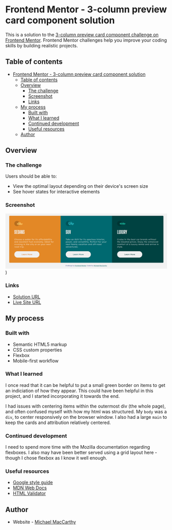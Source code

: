 # Frontend Mentor - 3-column preview card component solution

This is a solution to the [3-column preview card component challenge on Frontend Mentor](https://www.frontendmentor.io/challenges/3column-preview-card-component-pH92eAR2-). Frontend Mentor challenges help you improve your coding skills by building realistic projects. 

## Table of contents

- [Frontend Mentor - 3-column preview card component solution](#frontend-mentor---3-column-preview-card-component-solution)
  - [Table of contents](#table-of-contents)
  - [Overview](#overview)
    - [The challenge](#the-challenge)
    - [Screenshot](#screenshot)
    - [Links](#links)
  - [My process](#my-process)
    - [Built with](#built-with)
    - [What I learned](#what-i-learned)
    - [Continued development](#continued-development)
    - [Useful resources](#useful-resources)
  - [Author](#author)

## Overview

### The challenge

Users should be able to:

- View the optimal layout depending on their device's screen size
- See hover states for interactive elements

### Screenshot

![Solution Preview for the 3 column preview component coding challenge](https://github.com/maccartm/maccartm.github.io/blob/main/3-column-preview-card/3-column.png))

### Links

- [Solution URL](https://github.com/maccartm/maccartm.github.io/tree/main/3-column-preview-card/) 
- [Live Site URL](https://maccartm.github.io/vehicles)

## My process

### Built with

- Semantic HTML5 markup
- CSS custom properties
- Flexbox
- Mobile-first workflow

### What I learned

I once read that it can be helpful to put a small green border on items to get an indiciation of how they appear. This could have been helpful in this project, and I started incorporating it towards the end. 

I had issues with centering items within the outermost div (the whole page), and often confused myself with how my html was structured. My `body` was a `div`, to center responsively on the browser window. I also had a large `main` to keep the cards and attribution relatively centered. 

### Continued development

I need to spend more time with the Mozilla documentation regarding flexboxes. I also may have been better served using a grid layout here - though I chose flexbox as I know it well enough.

### Useful resources

* [Google style guide](https://google.github.io/styleguide/htmlcssguide.html)
* [MDN Web Docs](https://developer.mozilla.org/en-US/docs/Learn/HTML)
* [HTML Validator](https://validator.w3.org/#validate_by_input)

## Author

- Website - [Michael MacCarthy](https://maccartm.github.io)